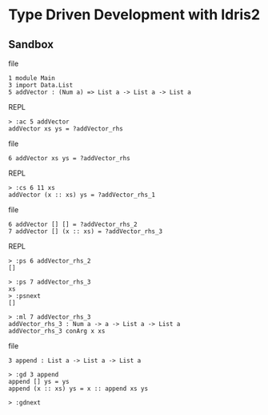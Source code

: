 # Type Driven Development with Idris2

## Sandbox

file

    1 module Main
    3 import Data.List
    5 addVector : (Num a) => List a -> List a -> List a

REPL

    > :ac 5 addVector
    addVector xs ys = ?addVector_rhs

file

    6 addVector xs ys = ?addVector_rhs

REPL

    > :cs 6 11 xs
    addVector (x :: xs) ys = ?addVector_rhs_1

file

    6 addVector [] [] = ?addVector_rhs_2
    7 addVector [] (x :: xs) = ?addVector_rhs_3

REPL

    > :ps 6 addVector_rhs_2
    []

    > :ps 7 addVector_rhs_3
    xs
    > :psnext
    []

    > :ml 7 addVector_rhs_3
    addVector_rhs_3 : Num a -> a -> List a -> List a
    addVector_rhs_3 conArg x xs

file

    3 append : List a -> List a -> List a

    > :gd 3 append
    append [] ys = ys
    append (x :: xs) ys = x :: append xs ys

    > :gdnext
